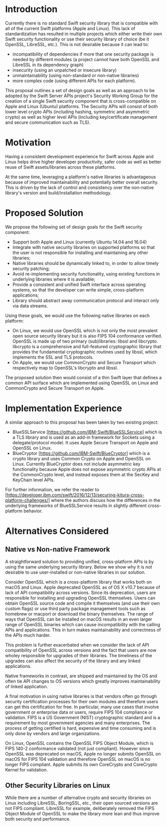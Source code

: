 # Introduction

Currently there is no standard Swift security library that is compatible with all of the current Swift platforms (Apple and Linux). This lack of standardization has resulted in multiple projects which either write their own Swift security functionality or use their security library of choice (be it OpenSSL, LibreSSL, etc.).  This is not desirable because it can lead to:
- incompatibility of dependencies if more that one security package is needed by different modules (a project cannot have both OpenSSL and LibreSSL in its dependency graph)
- insecurity (using an unpatched or insecure library)
- unmaintainability (using non-standard or non-native libraries)
- more complex code (using different APIs for each platform).

This proposal outlines a set of design goals as well as an approach to be adopted by the Swift Server APIs project's Security Working Group for the creation of a single Swift security component that is cross-compatible on Apple and Linux (Ubuntu) platforms. The Security APIs will consist of both lower level crypto APIs (including hashing, symmetric and asymmetric crypto) as well as higher level APIs (including key/certificate management and secure communication such as TLS).

# Motivation

Having a consistent development experience for Swift across Apple and Linux helps drive higher developer productivity, safer code as well as better reuse of Swift assets/libraries across these platforms. 

At the same time, leveraging a platform's native libraries is advantageous because of improved maintainability and potentially better overall security. This is driven by the lack of control and consistency over the non-native library's version and build/installation methodology.

# Proposed Solution

We propose the following set of design goals for the Swift security component:

- Support both Apple and Linux (currently Ubuntu 14.04 and 16.04)
- Integrate with native security libraries on supported platforms so that the user is not responsible for installing and maintaining any other libraries;
- Native libraries should be dynamically linked to, in order to allow timely security patching; 
- Avoid re-implementing security functionality, using existing functions in underlying libraries where it is available;
- Provide a consistent and unified Swift interface across operating systems, so that the developer can write simple, cross-platform applications;
- Library should abstract away communication protocol and interact only via data streams.

Using these goals, we would use the following native libraries on each platform:
 - On Linux, we would use OpenSSL which is not only the most prevalent open source security library but it is also FIPS 104 conformance verified. OpenSSL is made up of two primary (sub)libraries: libssl and libcrypto. libcrypto is a comprehensive and full-featured cryptographic library that provides the fundamental cryptographic routines used by libssl, which implements the SSL and TLS protocols.
 - On Apple, we would use CommonCrypto and Secure Transport which respectively map to OpenSSL's libcrypto and libssl.

The proposed solution then would consist of a thin Swift layer that defines a common API surface which are implemented using OpenSSL on Linux and CommonCrypto and Secure Transport on Apple.

# Implementation Experience

A similar approach to this proposal has been taken by two existing project:
- BlueSSLService [https://github.com/IBM-Swift/BlueSSLService] which is a TLS library and is used as an add-in framework for Sockets using a delegate/protocol model. It uses Apple Secure Transport on Apple and OpenSSL on Linux.
- BlueCryptor [https://github.com/IBM-Swift/BlueCryptor] which is a crypto library and uses Common Crypto on Apple and OpenSSL on Linux.  Currently BlueCryptor does not include asymmetric key functionality because Apple does not expose asymmetric crypto APIs at the CommonCrypto level, and instead exposes them at the SecKey and KeyChain level APIs.
 
For further information, we refer the reader to [https://developer.ibm.com/swift/2016/12/13/securing-kitura-cross-platform-challenges/] where the authors discuss how the differences in the underlying frameworks of BlueSSLService results in slightly different cross-platform behavior.

# Alternatives Considered

## Native vs Non-native Framework

A straightforward solution to providing unified, cross-platform APIs is by using the same underlying security library. Below we show why it is not desirable to use user-installed or non-native libraries in our solution. 

Consider OpenSSL which is a cross-platform library that works both on macOS and Linux. Apple deprecated OpenSSL as of OS X v10.7 because of lack of API compatibility across versions. Since its deprecation, users are responsible for installing and upgrading OpenSSL themselves. Users can obtain OpenSSL source code and compile it themselves (and use their own custom flags) or use third party package management tools such as homebrew or macport or download the binary themselves. The range of ways that OpenSSL can be installed on macOS results in an even larger range of OpenSSL binaries which can cause incompatibility with the calling APIs and applications. This in turn makes maintainability and correctness of the APIs much harder.

This problem is further exacerbated when we consider the lack of API compatibility of OpenSSL across versions and the fact that users are now wholey responsible for upgrades of their libraries. The timeliness of the upgrades can also affect the security of the library and any linked applications.

Native frameworks in contrast, are shipped and maintained by the OS and often tie API changes to OS versions which greatly improves maintainability of linked application. 

A final motivation in using native libraries is that vendors often go through security certification processes for their own modules and therefore users can get this certification for free. In particular, many use cases that involve government or enterprise data or users, require FIPS 104 compliance or validation. FIPS is a US Government (NIST) cryptographic standard and is a requirement by most government agencies and many enterprises. The process of getting certified  is hard, expensive and time consuming and is only done by vendors and large organizations. 

On Linux, OpenSSL contains the OpenSSL FIPS Object Module, which is FIPS 140-2 conformance validated (not just compliant). However since OpenSSL was deprecated on macOS, Apple no longer submits OpenSSL on macOS for FIPS 104 validation and therefore OpenSSL on macOS is no longer FIPS compliant. Apple submits its own CoreCrypto and CoreCrypto Kernel for validation.


## Other Security Libraries on Linux

While there are a number of alternative crypto and security libraries on Linux including LibreSSL, BoringSSL, etc., their open sourced versions are not FIPS compliant. LibreSSL for example, deliberately removed the FIPS Object Module of OpenSSL to make the library more lean and thus improve both security and performance. 
